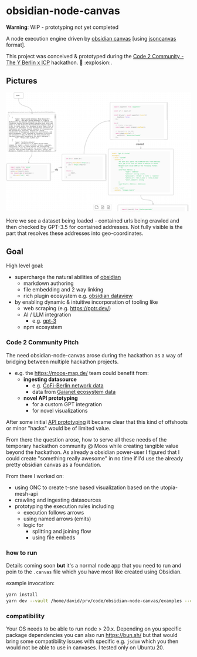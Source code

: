# obsidian-node-canvas

**Warning**: WIP - prototyping not yet completed

A node execution engine driven by [obsidian canvas](https://obsidian.md/canvas) [using [jsoncanvas](https://jsoncanvas.org/) format].

This project was conceived & prototyped during the [Code 2 Community - The Y Berlin x ICP](https://lu.ma/zwblit5f) hackathon. :tada: :explosion:.

## Pictures

![img.png](img.png)

Here we see a dataset being loaded - contained urls being crawled and then
checked by GPT-3.5 for contained addresses. Not fully visible is the part that resolves these addresses into geo-coordinates. 


## Goal

High level goal:

- supercharge the natural abilities of [obsidian](https://obsidian.md/) 
  - markdown authoring
  - file embedding and 2 way linking
  - rich plugin ecosystem e.g. [obsidian dataview](https://blacksmithgu.github.io/obsidian-dataview/)
- by enabling dynamic & intuitive incorporation of tooling like
  - web scraping (e.g. https://pptr.dev/)
  - AI / LLM integration 
    - e.g. [gpt-3](https://openai.com/gpt-3/)
  - npm ecosystem

### Code 2 Community Pitch

The need obsidian-node-canvas arose during the hackathon as a way of bridging between multiple hackathon projects.

- e.g. the https://moos-map.de/ team could benefit from:
   - **ingesting datasource**
     - e.g. [CoFi-Berlin network data](https://github.com/luizfernandosg/CoFi-Berlin/tree/main )
     - data from [Gaianet ecosystem data](https://airtable.com/appVC7loBsmy3fcJw/shrb2A5dyfF0XofUr/tblQVaLTcxW9ARaoV/viwDKhVwxUq1Fy5rG/recfY0V17QSIHHqbC)
  - **novel API prototyping** 
    - for a custom GPT integration
    - for novel visualizations

After some initial [API prototyping](https://github.com/utopia-os/utopia-mesh-api) it became clear that this kind of offshoots or minor "hacks" would be of limited value.

From there the question arose, how to serve all these needs of the temporary hackathon community @ Moos while creating tangible value beyond the hackathon. As already a obsidian power-user I figured that I could create "something really awesome" in no time if I'd use the already pretty obsidian canvas as a foundation. 

From there I worked on:
  - using ONC to create t-sne based visualization based on the utopia-mesh-api
  - crawling and ingesting datasources
  - prototyping the execution rules including
    - execution follows arrows
    - using named arrows (emits)
    - logic for
      - splitting and joining flow
      - using file embeds

### how to run

Details coming soon **but** it's a normal node app that you need to run and poin to the `.canvas` file which you have most like created using Obsidian.


example invocation: 
```bash
yarn install
yarn dev --vault /home/david/prv/code/obsidian-node-canvas/examples --canvas path/mycanvas.canvas --debug

```


### compatibility

Your OS needs to be able to run node > 20.x. Depending on you specific package dependencies you can also run https://bun.sh/ but that would bring some compatibility issues with specific  e.g. `jsdom` which you then would not be able to use in canvases. I tested only on Ubuntu 20.

